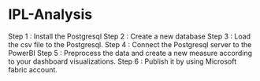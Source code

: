 # IPL-Analysis
Step 1 : Install the Postgresql
Step 2 : Create a new database
Step 3 : Load the csv file to the Postgresql.
Step 4 : Connect the Postgresql server to the PowerBI
Step 5 : Preprocess the data and create a new measure according to your dashboard visualizations.
Step 6 : Publish it by using Microsoft fabric account.
